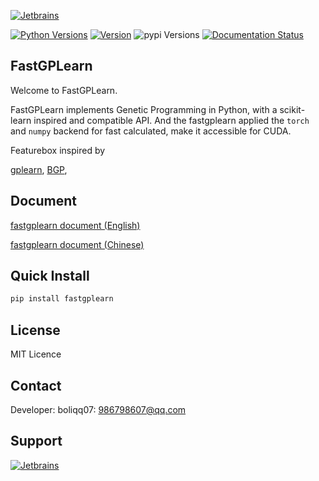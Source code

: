 [![Jetbrains](./img.jpg)](https://gitee.com/boliqq07/fastgplearn)


[![Python Versions](https://img.shields.io/pypi/pyversions/fastgplearn.svg)](https://pypi.org/project/fastgplearn/)
[![Version](https://img.shields.io/github/tag/boliqq07/fastgplearn.svg)](https://github.com/boliqq07/releases/latest)
![pypi Versions](https://badge.fury.io/py/fastgplearn.svg)
[![Documentation Status](https://readthedocs.org/projects/fastgplearn/badge/?version=latest)](https://fastgplearn.readthedocs.io/en/latest/?badge=latest)

FastGPLearn
------------------------
Welcome to FastGPLearn.

FastGPLearn implements Genetic Programming in Python, with a scikit-learn inspired and compatible API.
And the fastgplearn applied the `torch` and `numpy` backend for fast calculated, make it accessible for CUDA.

Featurebox inspired by

[gplearn](https://gplearn.readthedocs.io/en/stable/intro.html),
[BGP](https://bgp.readthedocs.io/en/latest/index.html),


Document
----------------------
[fastgplearn document (English)](https://fastgplearn.readthedocs.io/en/latest/)

[fastgplearn document (Chinese)](https://fastgplearn.readthedocs.io/en/latest/)

Quick Install
----------------------

```bash
pip install fastgplearn
```

License
----------------------
MIT Licence

Contact
----------------------
Developer: boliqq07: 986798607@qq.com

Support
----------------------
[![Jetbrains](./jetbrains.svg)](https://jb.gg/OpenSource)



